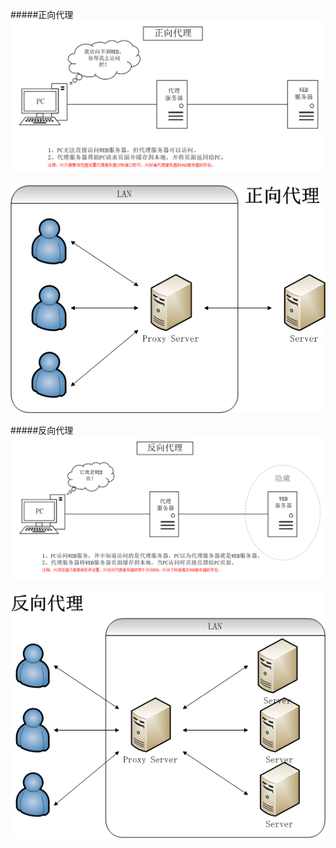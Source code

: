 #####正向代理
![image](https://github.com/hdpingshao/ops/blob/master/nginx/documents/8m/z_proxy.png)

![image](https://github.com/hdpingshao/ops/blob/master/nginx/documents/8m/zp2.png)

#####反向代理
![image](https://github.com/hdpingshao/ops/blob/master/nginx/documents/8m/f_proxy.png)

![image](https://github.com/hdpingshao/ops/blob/master/nginx/documents/8m/fp2.png)